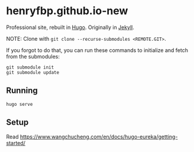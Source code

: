 # henryfbp.github.io-new

Professional site, rebuilt in [Hugo](https://gohugo.io/). Originally in [Jekyll](https://jekyllrb.com/).

NOTE: Clone with `git clone --recurse-submodules <REMOTE.GIT>`.

If you forgot to do that, you can run these commands to initialize and fetch from the submodules:

    git submodule init
    git submodule update

## Running

    hugo serve 

## Setup

Read <https://www.wangchucheng.com/en/docs/hugo-eureka/getting-started/>